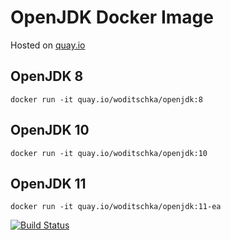# OpenJDK Docker Image

Hosted on [quay.io](https://quay.io/repository/woditschka/openjdk?tag=latest&tab=tags) 

## OpenJDK 8

```
docker run -it quay.io/woditschka/openjdk:8
```

## OpenJDK 10

```
docker run -it quay.io/woditschka/openjdk:10
```

## OpenJDK 11

```
docker run -it quay.io/woditschka/openjdk:11-ea
```

[![Build Status](https://travis-ci.org/woditschka-os/docker-openjdk.svg?branch=master)](https://travis-ci.org/woditschka-os/docker-openjdk)
